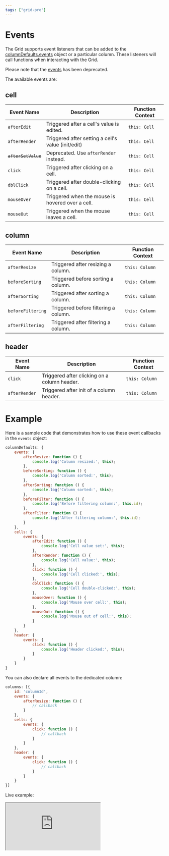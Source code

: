 ```yaml
---
tags: ["grid-pro"]
---
```


# Events

The Grid supports event listeners that can be added to the [columnDefaults.events](https://api.highcharts.com/grid/#interfaces/Grid_Core_Options.Options-1#columnDefaults) object or a particular column. These listeners will call functions when interacting with the Grid.

Please note that the [events](https://api.highcharts.com/dashboards/#interfaces/Grid_Options.IndividualColumnOptions.html#events) has been deprecated.

The available events are:

## cell

| **Event Name**     | **Description**                                          | **Function Context** |
|--------------------|----------------------------------------------------------|-----------------------|
| `afterEdit`        | Triggered after a cell's value is edited.                | `this: Cell`          |
| `afterRender`      | Triggered after setting a cell's value (init/edit)       | `this: Cell`          |
| ~~`afterSetValue`~~ | Deprecated. Use `afterRender` instead.                   | `this: Cell`          |
| `click`            | Triggered after clicking on a cell.                      | `this: Cell`          |
| `dblClick`         | Triggered after double-clicking on a cell.               | `this: Cell`          |
| `mouseOver`        | Triggered when the mouse is hovered over a cell.         | `this: Cell`          |
| `mouseOut`         | Triggered when the mouse leaves a cell.                  | `this: Cell`          |

## column

| **Event Name**     | **Description**                                          | **Function Context** |
|--------------------|----------------------------------------------------------|-----------------------|
| `afterResize`      | Triggered after resizing a column.                       | `this: Column`        |
| `beforeSorting`    | Triggered before sorting a column.                       | `this: Column`        |
| `afterSorting`     | Triggered after sorting a column.                        | `this: Column`        |
| `beforeFiltering`  | Triggered before filtering a column.                     | `this: Column`        |
| `afterFiltering`   | Triggered after filtering a column.                      | `this: Column`        |

## header

| **Event Name**     | **Description**                                          | **Function Context** |
|--------------------|----------------------------------------------------------|-----------------------|
| `click`            | Triggered after clicking on a column header.             | `this: Column`        |
| `afterRender`      | Triggered after init of a column header.                 | `this: Column`        |

# Example

Here is a sample code that demonstrates how to use these event callbacks in the `events` object:

```js
columnDefaults: {
    events: {
        afterResize: function () {
            console.log('Column resized:', this);
        },
        beforeSorting: function () {
            console.log('Column sorted:', this);
        },
        afterSorting: function () {
            console.log('Column sorted:', this);
        },
        beforeFilter: function () {
            console.log('Before filtering column:', this.id);
        },
        afterFilter: function () {
            console.log('After filtering column:', this.id);
        }
    },
    cells: {
        events: {
            afterEdit: function () {
                console.log('Cell value set:', this);
            },
            afterRender: function () {
                console.log('Cell value:', this);
            },
            click: function () {
                console.log('Cell clicked:', this);
            },
            dblClick: function () {
                console.log('Cell double-clicked:', this);
            },
            mouseOver: function () {
                console.log('Mouse over cell:', this);
            },
            mouseOut: function () {
                console.log('Mouse out of cell:', this);
            }
        }
    },
    header: {
        events: {
            click: function () {
                console.log('Header clicked:', this);
            }
        }
    }
}
```

You can also declare all events to the dedicated column:

```js
columns: [{
    id: 'columnId',
    events: {
        afterResize: function () {
            // callback
        }
    },
    cells: {
        events: {
            click: function () {
                // callback
            }
        }
    },
    header: {
        events: {
            click: function () {
                // callback
            }
        }
    }
}]
```

Live example:
<iframe src="https://www.highcharts.com/samples/embed/grid-pro/basic/cell-events?force-light-theme" allow="fullscreen"></iframe>
